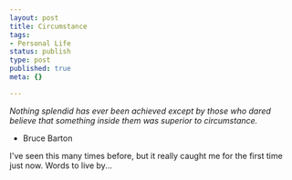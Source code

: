 ```yaml
--- 
layout: post
title: Circumstance
tags: 
- Personal Life
status: publish
type: post
published: true
meta: {}

---
```

<em>Nothing splendid has ever been achieved except by those who dared believe that something inside them was superior to circumstance.</em>

  - Bruce Barton

  I've seen this many times before, but it really caught me for the first time just now. Words to live by...
